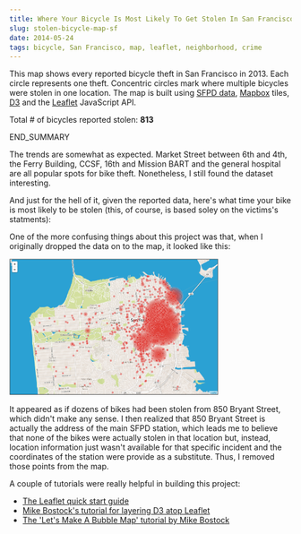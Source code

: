```yaml
---
title: Where Your Bicycle Is Most Likely To Get Stolen In San Francisco
slug: stolen-bicycle-map-sf
date: 2014-05-24
tags: bicycle, San Francisco, map, leaflet, neighborhood, crime
---
```

This map shows every reported bicycle theft in San Francisco in 2013. Each circle represents one theft. Concentric circles mark where multiple bicycles were stolen in one location. The map is built using <a href="https://data.sfgov.org/Public-Safety/SFPD-Incidents-2013/n4e2-etve">SFPD data</a>, <a href="http://mapbox.com">Mapbox</a> tiles, <a href="d3js.org">D3</a> and the <a href="http://leafletjs.com">Leaflet</a> JavaScript API.

Total # of bicycles reported stolen: **813**

<div class="mapWrap">
	<div class="canvas external" id="sf-bicycle-theft"></div>
</div>
END_SUMMARY

The trends are somewhat as expected. Market Street between 6th and 4th, the Ferry Building, CCSF, 16th and Mission BART and the general hospital are all popular spots for bike theft. Nonetheless, I still found the dataset interesting.

And just for the hell of it, given the reported data, here's what time your bike is most likely to be stolen (this, of course, is based soley on the victims's statments):

<div class="canvas" id="timeStolen"></div>

One of the more confusing things about this project was that, when I originally dropped the data on to the map, it looked like this:

<div class="imgWrap"><img src="../images/bike-theft-orig.png" width="74%" height="auto"/></div>

It appeared as if dozens of bikes had been stolen from 850 Bryant Street, which didn't make any sense. I then realized that 850 Bryant Street is actually the address of the main SFPD station, which leads me to believe that none of the bikes were actually stolen in that location but, instead, location information just wasn't available for that specific incident and the coordinates of the station were provide as a substitute. Thus, I removed those points from the map.

A couple of tutorials were really helpful in building this project: 
<ul>
	<li><a href="http://leafletjs.com/examples/quick-start.html">The Leaflet quick start guide</a></li>
	<li><a href="http://bost.ocks.org/mike/leaflet/">Mike Bostock's tutorial for layering D3 atop Leaflet</a></li>
	<li><a href="http://bost.ocks.org/mike/bubble-map/">The 'Let's Make A Bubble Map' tutorial by Mike Bostock</a></li>
</ul>

